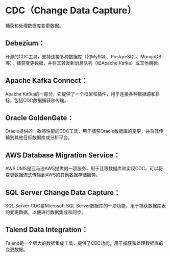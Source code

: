 # CDC（Change Data Capture）

捕获和处理数据库变更数据。


## Debezium：

开源的CDC工具，支持连接多种数据库（如MySQL、PostgreSQL、MongoDB等），捕获变更数据，并将其转发到消息队列（如Apache Kafka）或其他目标。

## Apache Kafka Connect：

Apache Kafka的一部分，它提供了一个框架和插件，用于连接各种数据源和目标，包括CDC数据捕获和传输。

## Oracle GoldenGate：

Oracle提供的一款高性能的CDC工具，用于捕获Oracle数据库的变更，并将其传输到其他目标数据库或分析平台。

## AWS Database Migration Service：

AWS DMS是亚马逊AWS提供的一项服务，用于迁移数据库和实现CDC，可以将变更数据流式传输到AWS的其他数据存储服务。

## SQL Server Change Data Capture：

SQL Server CDC是Microsoft SQL Server数据库的一项功能，用于捕获数据库表的变更数据，以便进行数据集成和同步。

## Talend Data Integration：

Talend是一个强大的数据集成工具，提供了CDC功能，用于捕获和处理数据库的变更数据。

